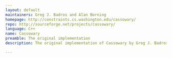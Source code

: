 ```yaml
---
layout: default
maintainers: Greg J. Badros and Alan Borning
homepage: http://constraints.cs.washington.edu/cassowary/
repo: http://sourceforge.net/projects/cassowary/
language: C++
name: Cassowary
preamble: The original implementation
description: The original implementation of Cassowary by Greg J. Badros and Alan Borning. The homepage states that "the code for Cassowary is no longer supported."

---
```

